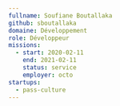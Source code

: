 ```yaml
---
fullname: Soufiane Boutallaka
github: sboutallaka
domaine: Développement
role: Développeur
missions:
  - start: 2020-02-11
    end: 2021-02-11
    status: service
    employer: octo
startups:
  - pass-culture
---
```

